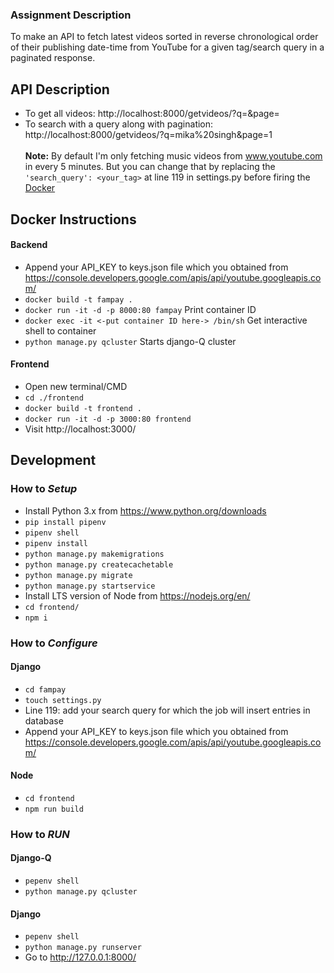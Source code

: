 ### Assignment Description
To make an API to fetch latest videos sorted in reverse chronological order of their 
publishing date-time from YouTube for a given tag/search query in a paginated response.

## API Description
 - To get all videos: http://localhost:8000/getvideos/?q=&page=
 - To search with a query along with pagination: http://localhost:8000/getvideos/?q=mika%20singh&page=1
 <br><br>
 <b>Note:</b> By default I'm only fetching music videos from www.youtube.com in every 5 minutes. 
   But you can change that by replacing the `'search_query': <your_tag>` at line 119 in settings.py
   before firing the <a href>Docker</a>
   
## Docker Instructions
#### Backend
 - Append your API_KEY to keys.json file which you obtained 
 from https://console.developers.google.com/apis/api/youtube.googleapis.com/ 
 - `docker build -t fampay .`
 - `docker run -it -d -p 8000:80 fampay` Print container ID
 - `docker exec -it <-put container ID here-> /bin/sh` Get interactive shell to container 
 - `python manage.py qcluster` Starts django-Q cluster 
#### Frontend
 - Open new terminal/CMD 
 - `cd ./frontend`
 - `docker build -t frontend .`
 - `docker run -it -d -p 3000:80 frontend`
 - Visit http://localhost:3000/ 
## Development
### How to <i>Setup</i>
 - Install Python 3.x from https://www.python.org/downloads
 - `pip install pipenv`
 - `pipenv shell`
 - `pipenv install`
 - `python manage.py makemigrations`
 - `python manage.py createcachetable`
 - `python manage.py migrate`
 - `python manage.py startservice`
 - Install LTS version of Node from https://nodejs.org/en/
 - `cd frontend/`
 - `npm i`
 
### How to <i>Configure</i>
#### Django
 - `cd fampay`
 - `touch settings.py`
 - Line 119: add your search query for which the job will insert entries in database
 - Append your API_KEY to keys.json file which you obtained 
 from https://console.developers.google.com/apis/api/youtube.googleapis.com/ 
#### Node
 - `cd frontend`
 - `npm run build`

### How to <i>RUN</i>
#### Django-Q
 - `pepenv shell` 
 - `python manage.py qcluster`
#### Django
 - `pepenv shell` 
 - `python manage.py runserver`
 - Go to http://127.0.0.1:8000/
